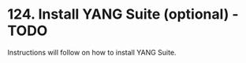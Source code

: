 # 124. Install YANG Suite (optional) - TODO

Instructions will follow on how to install YANG Suite.

